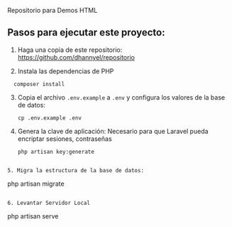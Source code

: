 Repositorio para Demos HTML

## Pasos para ejecutar este proyecto:

1. Haga una copia de este repositorio: https://github.com/dhannyel/repositorio

2. Instala las dependencias de PHP

```
  composer install
```
 
3. Copia el archivo `.env.example` a `.env` y configura los valores de la base de datos:

   ```
   cp .env.example .env
   ```

4. Genera la clave de aplicación: Necesario para que Laravel pueda encriptar sesiones, contraseñas

	```
   php artisan key:generate
  ```

5. Migra la estructura de la base de datos:

   ```
   php artisan migrate
   ```

6. Levantar Servidor Local

   ```
   php artisan serve
   ```